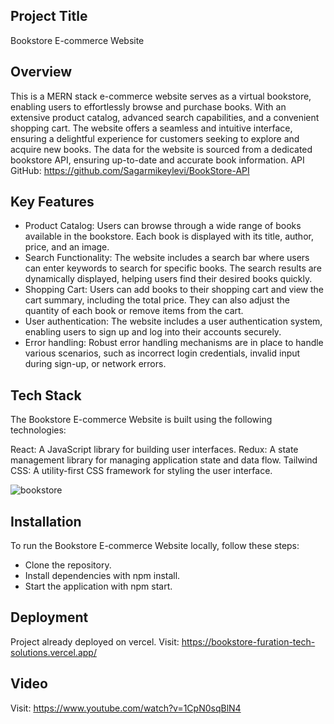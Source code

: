 ## Project Title
Bookstore E-commerce Website

## Overview
This is a MERN stack e-commerce website serves as a virtual bookstore, enabling users to effortlessly browse and purchase books. With an extensive product catalog, advanced search capabilities, and a convenient shopping cart. The website offers a seamless and intuitive interface, ensuring a delightful experience for customers seeking to explore and acquire new books. The data for the website is sourced from a dedicated bookstore API, ensuring up-to-date and accurate book information. API GitHub: https://github.com/Sagarmikeylevi/BookStore-API

## Key Features
- Product Catalog: Users can browse through a wide range of books available in the bookstore. Each book is displayed with its title, author, price, and an image.
- Search Functionality: The website includes a search bar where users can enter keywords to search for specific books. The search results are dynamically displayed, helping users find their desired books quickly.
- Shopping Cart: Users can add books to their shopping cart and view the cart summary, including the total price. They can also adjust the quantity of each book or remove items from the cart.
- User authentication: The website includes a user authentication system, enabling users to sign up and log into their accounts securely.
- Error handling: Robust error handling mechanisms are in place to handle various scenarios, such as incorrect login credentials, invalid input during sign-up, or network errors.

## Tech Stack
The Bookstore E-commerce Website is built using the following technologies:

React: A JavaScript library for building user interfaces.
Redux: A state management library for managing application state and data flow.
Tailwind CSS: A utility-first CSS framework for styling the user interface.

![bookstore](https://github.com/Sagarmikeylevi/BOOKSTORE-FurationTechSolutions/assets/114811573/3dbcb743-caca-459e-87e7-4f0ce9cf1e35)

## Installation
To run the Bookstore E-commerce Website locally, follow these steps:

- Clone the repository.
- Install dependencies with npm install.
- Start the application with npm start.

## Deployment
Project already deployed on vercel. Visit: https://bookstore-furation-tech-solutions.vercel.app/

## Video
Visit: https://www.youtube.com/watch?v=1CpN0sqBlN4



